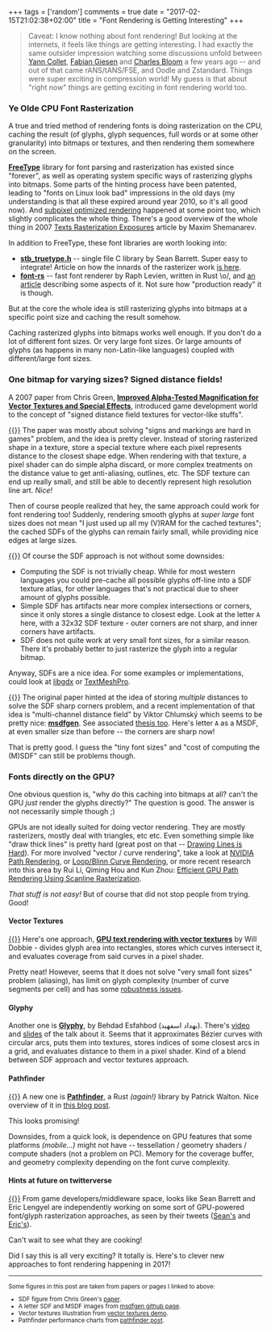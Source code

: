 +++
tags = ['random']
comments = true
date = "2017-02-15T21:02:38+02:00"
title = "Font Rendering is Getting Interesting"
+++

> Caveat: I know nothing about font rendering! But looking at the internets, it feels like things are getting
> interesting. I had exactly the same outsider impression watching some discussions unfold
> between [Yann Collet](http://fastcompression.blogspot.lt/), [Fabian Giesen](https://fgiesen.wordpress.com/about/)
> and [Charles Bloom](http://www.cbloom.com/) a few years ago -- and out of that came rANS/tANS/FSE, and Oodle and
> Zstandard. Things were super exciting in compression world! My guess is that about "right now" things
> are getting exciting in font rendering world too.


### Ye Olde CPU Font Rasterization

A true and tried method of rendering fonts is doing rasterization on the CPU, caching the result (of glyphs, glyph
sequences, full words or at some other granularity) into bitmaps or textures, and then rendering them somewhere on the
screen.

[**FreeType**](https://www.freetype.org/) library for font parsing and rasterization has existed since "forever", as well
as operating system specific ways of rasterizing glyphs into bitmaps. Some parts of the hinting process have been patented,
leading to "fonts on Linux look bad" impressions in the old days (my understanding is that all these expired around year
2010, so it's all good now). And [subpixel optimized rendering](https://en.wikipedia.org/wiki/Subpixel_rendering)
happened at some point too, which slightly complicates the whole thing. There's a good overview of the whole thing
in 2007 [Texts Rasterization Exposures](http://www.antigrain.com/research/font_rasterization/) article by Maxim Shemanarev.

In addition to FreeType, these font libraries are worth looking into:

* [**stb_truetype.h**](https://github.com/nothings/stb/blob/master/stb_truetype.h) -- single file C library by
  Sean Barrett. Super easy to integrate! Article on how the innards of the
  rasterizer work [is here](http://nothings.org/gamedev/rasterize/).
* [**font-rs**](https://github.com/google/font-rs) -- fast font renderer by Raph Levien, written in Rust \o/, and
  [an article](https://medium.com/@raphlinus/inside-the-fastest-font-renderer-in-the-world-75ae5270c445)
  describing some aspects of it. Not sure how "production ready" it is though.

But at the core the whole idea is still rasterizing glyphs into bitmaps at a specific point size and caching the result
somehow.

Caching rasterized glyphs into bitmaps works well enough. If you don't do a lot of different font sizes. Or very large
font sizes. Or large amounts of glyphs (as happens in many non-Latin-like languages) coupled with different/large font sizes.


### One bitmap for varying sizes? Signed distance fields!

A 2007 paper from Chris Green,
[**Improved Alpha-Tested Magnification for Vector Textures and Special Effects**](http://www.valvesoftware.com/publications/2007/SIGGRAPH2007_AlphaTestedMagnification.pdf), introduced game development world to the concept of "signed distance field textures
for vector-like stuffs".

[{{<imgright src="/img/blog/2017-02/font-valve-paper.png" width="300">}}](/img/blog/2017-02/font-valve-paper.png)
The paper was mostly about solving "signs and markings are hard in games" problem, and the idea is pretty clever. Instead of
storing rasterized shape in a texture, store a special texture where each pixel represents distance to the closest shape
edge. When rendering with that texture, a pixel shader can do simple alpha discard, or more complex treatments on the distance
value to get anti-aliasing, outlines, etc. The SDF texture can end up really small, and still be able to decently represent high
resolution line art. _Nice!_

Then of course people realized that hey, the same approach could work for font rendering too! Suddenly, rendering smooth
glyphs at _super large_ font sizes does not mean "I just used up all my (V)RAM for the cached textures"; the cached SDFs
of the glyphs can remain fairly small, while providing nice edges at large sizes.

[{{<imgright src="/img/blog/2017-02/font-sdf-32.png" width="200">}}](/img/blog/2017-02/font-sdf-32.png)
Of course the SDF approach is not without some downsides:

* Computing the SDF is not trivially cheap. While for most western languages you could pre-cache all possible glyphs off-line into
  a SDF texture atlas, for other languages that's not practical due to sheer amount of glyphs possible.
* Simple SDF has artifacts near more complex intersections or corners, since it only stores a single distance to closest edge.
  Look at the letter `A` here, with a 32x32 SDF texture - outer corners are not sharp, and inner corners have artifacts.
* SDF does not quite work at very small font sizes, for a similar reason. There it's probably better to just rasterize the glyph
  into a regular bitmap.

Anyway, SDFs are a nice idea. For some examples or implementations, could look at
[libgdx](https://github.com/libgdx/libgdx/wiki/Distance-field-fonts) or
[TextMeshPro](http://digitalnativestudios.com/textmeshpro/docs/shaders/).

[{{<imgright src="/img/blog/2017-02/font-msdf-16.png" width="200">}}](/img/blog/2017-02/font-msdf-16.png)
The original paper hinted at the idea of storing _multiple_ distances to solve the SDF sharp corners problem, and a recent
implementation of that idea is "multi-channel distance field" by Viktor Chlumský which seems to be pretty nice:
[**msdfgen**](https://github.com/Chlumsky/msdfgen). See associated
[thesis too](https://dspace.cvut.cz/bitstream/handle/10467/62770/F8-DP-2015-Chlumsky-Viktor-thesis.pdf).
Here's letter `A` as a MSDF, at even smaller size than before -- the corners are sharp now!

That is pretty good. I guess the "tiny font sizes" and "cost of computing the (M)SDF" can still be problems though.


### Fonts directly on the GPU?

One obvious question is, "why do this caching into bitmaps at all? can't the GPU *just* render the glyphs directly?" The question
is good. The answer is not necessarily simple though ;)

GPUs are not ideally suited for doing vector rendering. They are mostly rasterizers, mostly deal with triangles, etc etc.
Even something simple like "draw thick lines" is pretty hard (great post on that -- [Drawing Lines is Hard](https://mattdesl.svbtle.com/drawing-lines-is-hard)). For more involved "vector / curve rendering", take a look at
[NVIDIA Path Rendering](https://developer.nvidia.com/gpu-accelerated-path-rendering), or
[Loop/Blinn Curve Rendering](http://http.developer.nvidia.com/GPUGems3/gpugems3_ch25.html), or more recent research into this area by
Rui Li, Qiming Hou and Kun Zhou: [Efficient GPU Path Rendering Using Scanline Rasterization](http://gaps-zju.org/pathrendering/).

_That stuff is not easy!_ But of course that did not stop people from trying. Good!


#### Vector Textures
[{{<imgright src="/img/blog/2017-02/font-vector-textures.png" width="200">}}](/img/blog/2017-02/font-vector-textures.png)
Here's one approach, [**GPU text rendering with vector textures**](http://wdobbie.com/post/gpu-text-rendering-with-vector-textures/)
by Will Dobbie - divides glyph area into rectangles, stores which curves intersect it, and evaluates coverage from said curves
in a pixel shader.

Pretty neat! However, seems that it does not solve "very small font sizes" problem (aliasing), has limit on glyph complexity (number of
curve segments per cell) and has some [robustness issues](https://twitter.com/EricLengyel/status/831763297607286786).

#### Glyphy

Another one is [**Glyphy**](https://github.com/behdad/glyphy), by Behdad Esfahbod (بهداد اسفهبد).
There's [video](https://vimeo.com/83732058) and [slides](http://behdad.org/glyphy_slides.pdf) of the talk about it.
Seems that it approximates Bézier curves with circular arcs, puts them into textures, stores indices of some closest
arcs in a grid, and evaluates distance to them in a pixel shader. Kind of a blend between
SDF approach and vector textures approach.


#### Pathfinder

[{{<imgright src="/img/blog/2017-02/font-pathfinder.png" width="300">}}](/img/blog/2017-02/font-pathfinder.png)
A new one is [**Pathfinder**](https://github.com/pcwalton/pathfinder), a Rust _(again!)_ library by Patrick Walton. Nice
overview of it in [this blog post](http://pcwalton.github.io/blog/2017/02/14/pathfinder/).

This looks promising!

Downsides, from a quick look, is dependence on GPU features that some platforms _(mobile...)_
might not have -- tessellation / geometry shaders / compute shaders (not a problem on PC). Memory for the coverage buffer,
and geometry complexity depending on the font curve complexity.

#### Hints at future on twitterverse

[{{<imgright src="/img/blog/2017-02/font-twitter.png" width="200">}}](/img/blog/2017-02/font-twitter.png)
From game developers/middleware space, looks like Sean Barrett and Eric Lengyel are independently working on some sort of
GPU-powered font/glyph rasterization approaches, as seen by their tweets
([Sean's](https://twitter.com/nothings/status/831751412031877121) and
[Eric's](https://twitter.com/EricLengyel/status/831773058235060230)).

Can't wait to see what they are cooking!

Did I say this is all very exciting? It totally is. Here's to clever new approaches to font rendering happening in 2017!


<hr>
<small>
Some figures in this post are taken from papers or pages I linked to above:

* SDF figure from Chris Green's [paper](http://www.valvesoftware.com/publications/2007/SIGGRAPH2007_AlphaTestedMagnification.pdf).
* A letter SDF and MSDF images from [msdfgen github page](https://github.com/Chlumsky/msdfgen).
* Vector textures illustration from [vector textures demo](http://wdobbie.com/pdf/).
* Pathfinder performance charts from [pathfinder post](http://pcwalton.github.io/blog/2017/02/14/pathfinder/).

</small>
